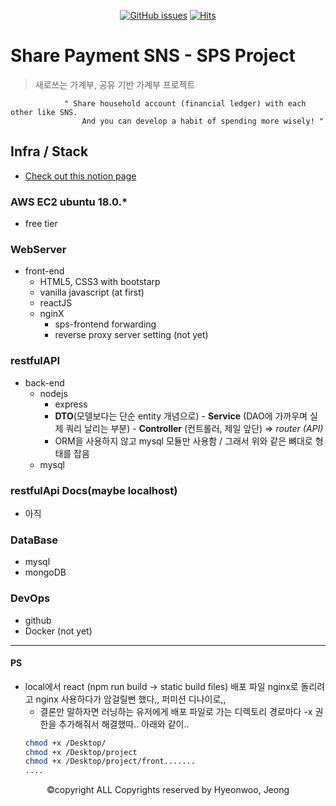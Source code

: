 <div align = "center">

[![GitHub issues](https://img.shields.io/github/issues/Nuung/NH-share-payment)](https://github.com/Nuung/NH-share-payment/issues) [![Hits](https://hits.seeyoufarm.com/api/count/incr/badge.svg?url=https%3A%2F%2Fgithub.com%2FNuung%2FNH-share-payment&count_bg=%2370C147&title_bg=%23555555&icon=apachespark.svg&icon_color=%23E7E7E7&title=Hits&edge_flat=false)](https://hits.seeyoufarm.com)

</div>


# Share Payment SNS - SPS Project
> 새로쓰는 가계부, 공유 기반 가계부 프로젝트
```
  			" Share household account (financial ledger) with each other like SNS. 
  				And you can develop a habit of spending more wisely! "  
```

## Infra / Stack
- [Check out this notion page](https://www.notion.so/486bc73e507945d893aed40e05313893)


### AWS EC2 ubuntu 18.0.*
- free tier

### WebServer

- front-end
	- HTML5, CSS3 with bootstarp
	- vanilla javascript (at first)
	- reactJS
	- nginX
		- sps-frontend forwarding
		- reverse proxy server setting (not yet)

### restfulAPI 
- back-end
	- nodejs 
		- express
		- **DTO**(모델보다는 단순 entity 개념으로) - **Service** (DAO에 가까우며 실제 쿼리 날리는 부분) - **Controller** (컨트롤러, 제일 앞단) => *router (API)*
		- ORM을 사용하지 않고 mysql 모듈만 사용함 / 그래서 위와 같은 뼈대로 형태를 잡음 
	- mysql

### restfulApi Docs(maybe localhost)
- 아직

### DataBase
- mysql
- mongoDB 

### DevOps
- github
- Docker (not yet)


- - -

#### PS
- local에서 react (npm run build -> static build files) 배포 파일 nginx로 돌리려고 nginx 사용하다가 암걸릴뻔 했다,, 퍼미션 디나이로,, 
	- 결론만 말하자면 러닝하는 유저에게 배포 파일로 가는 디렉토리 경로마다 -x 권한을 추가해줘서 해결했따.. 아래와 같이..
	```bash
	chmod +x /Desktop/
	chmod +x /Desktop/project
	chmod +x /Desktop/project/front.......
	....
	```

<p align="center">©copyright ALL Copyrights reserved by Hyeonwoo, Jeong</p>